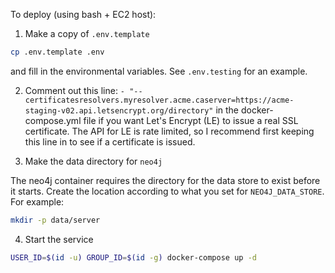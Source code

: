To deploy (using bash + EC2 host):

1. Make a copy of `.env.template`
```bash
cp .env.template .env
```
and fill in the environmental variables.
See `.env.testing` for an example.

2. Comment out this line:
`- "--certificatesresolvers.myresolver.acme.caserver=https://acme-staging-v02.api.letsencrypt.org/directory"`
in the docker-compose.yml file if you want Let's Encrypt (LE) to issue a real SSL certificate.
The API for LE is rate limited, so I recommend first keeping this line in to see if a certificate is issued.

3. Make the data directory for `neo4j`

The neo4j container requires the directory for the data store to exist before it starts.
Create the location according to what you set for `NEO4J_DATA_STORE`.
For example:

```bash
mkdir -p data/server
```

4. Start the service
 
```bash 
USER_ID=$(id -u) GROUP_ID=$(id -g) docker-compose up -d
```
